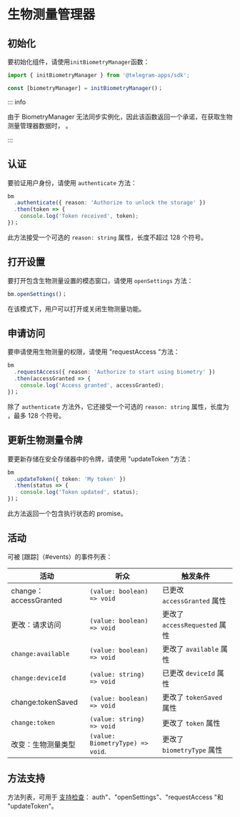 # 生物测量管理器

## 初始化

要初始化组件，请使用`initBiometryManager`函数：

```typescript
import { initBiometryManager } from '@telegram-apps/sdk';

const [biometryManager] = initBiometryManager()；  
```

::: info

由于 BiometryManager 无法同步实例化，因此该函数返回一个承诺，在获取生物测量管理器数据时，
。

:::

## 认证

要验证用户身份，请使用 `authenticate` 方法：

```ts
bm
  .authenticate({ reason: 'Authorize to unlock the storage' })
  .then(token => {
    console.log('Token received', token);
})；
```

此方法接受一个可选的 `reason: string` 属性，长度不超过 128 个符号。

## 打开设置

要打开包含生物测量设置的模态窗口，请使用 `openSettings` 方法：

```ts
bm.openSettings()；
```

在该模式下，用户可以打开或关闭生物测量功能。

## 申请访问

要申请使用生物测量的权限，请使用 "requestAccess "方法：

```ts
bm
  .requestAccess({ reason: 'Authorize to start using biometry' })
  .then(accessGranted => {
    console.log('Access granted', accessGranted);
})；
```

除了 `authenticate` 方法外，它还接受一个可选的 `reason: string` 属性，长度为
，最多 128 个符号。

## 更新生物测量令牌

要更新存储在安全存储器中的令牌，请使用 "updateToken "方法：

```ts
bm
  .updateToken({ token: 'My token' })
  .then(status => {
    console.log('Token updated', status);
})；
```

此方法返回一个包含执行状态的 promise。

## 活动

可被 [跟踪]（#events）的事件列表：

| 活动                                | 听众                                               | 触发条件                     |
| --------------------------------- | ------------------------------------------------ | ------------------------ |
| change：accessGranted              | `(value: boolean) => void`                       | 已更改 `accessGranted` 属性   |
| 更改：请求访问                           | `(value: boolean) => void`                       | 更改了 `accessRequested` 属性 |
| `change:available`                | `(value: boolean) => void`                       | 更改了 `available` 属性       |
| `change:deviceId`                 | `(value: string) => void`                        | 已更改 `deviceId` 属性        |
| change:tokenSaved | `(value: boolean) => void`                       | 更改了 `tokenSaved` 属性      |
| `change:token`                    | `(value: string) => void`                        | 更改了 `token` 属性           |
| 改变：生物测量类型                         | `(value: BiometryType) => void`. | 更改了 `biometryType` 属性    |

## 方法支持

方法列表，可用于 [支持检查](#methods-support)：
auth"、"openSettings"、"requestAccess "和 "updateToken"。
